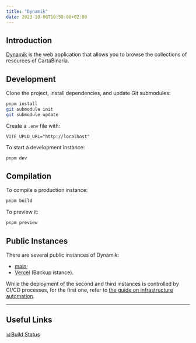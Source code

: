 ```yaml
---
title: "Dynamik"
date: 2023-10-06T10:58:08+02:00
---
```


## Introduction

[Dynamik](https://github.com/cartabinaria/dynamik) is the web application that allows you to browse the collections of resources of CartaBinaria.

## Development

Clone the project, install dependencies, and update Git submodules:

```bash
pnpm install
git submodule init
git submodule update
```

Create a `.env` file with:

```env
VITE_UPLD_URL="http://localhost"
```

To start a development instance:

```bash
pnpm dev
```

## Compilation

To compile a production instance:

```bash
pnpm build
```

To preview it:

```bash
pnpm preview
```

## Public Instances

There are several public instances of Dynamik:

- [main](https://risorse.students.cs.unibo.it);
- [Vercel](https://dynamik.vercel.app/) (Backup istance).

While the deployment of the second and third instances is controlled by CI/CD processes, for the first one, refer to [the guide on infrastructure automation](https://cartabinaria.github.io/wiki/infrastruttura/automazione/index.html).

----
## Useful Links

[📊Build Status](https://risorse.students.cs.unibo.it/build)
